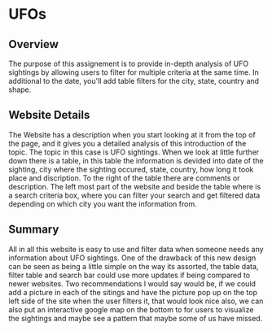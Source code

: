 # UFOs
## Overview 
The purpose of this assignement is to provide in-depth analysis of UFO sightings by allowing users to filter for multiple criteria at the same time. 
In additional to the date, you'll add table filters for the city, state, country and shape. 

## Website Details
The Website has a description when you start looking at it from the top of the page, and it gives you a detailed analysis of this introduction of the 
topic. The topic in this case is UFO sightings. When we look  at little further down there is a table, in this table the information is devided into 
date of the sighting, city where the sighting occured, state, country, how long it took place and discription. To the right of the table there are 
comments or description. The left most part of the website and beside the table where is a search criteria box, where you can filter your search and 
get filtered data depending on which city you want the information from. 

## Summary 
All in all this website is easy to use and filter data when someone needs any information about UFO sightings. One of the drawback of this new design 
can be seen as being a little simple on the way its assorted, the table data, filter table and search bar could use more updates if being compared to 
newer websites. Two recommendations I would say would be, if we could add a picture in each of the sitings and have the picture pop up on the top left
side of the site when the user filters it, that would look nice also, we can also put an interactive google map on the bottom to for users to visualize
the sightings and maybe see a pattern that maybe some of us have missed. 
